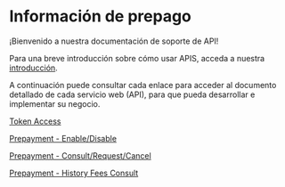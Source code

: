 
# Información de prepago

¡Bienvenido a nuestra documentación de soporte de API!

Para una breve introducción sobre cómo usar APIS, acceda a nuestra [introducción][1].

A continuación puede consultar cada enlace para acceder al documento detallado de cada servicio web (API), para que pueda desarrollar e implementar su negocio.


[Token Access](/merchant-acquiring-latam/docs/español/banworks/TokenGenerationforWeb-services.md)

[Prepayment - Enable/Disable](../api/?type=post&path=/bwa/wsm/fundingtools/prepayFlag/updatePrepayFlag/)

[Prepayment - Consult/Request/Cancel](../api/?type=get&path=/bwa/antecipacao-automatica/v1/antecipacao/)

[Prepayment - History Fees Consult](../api/?type=get&path=/bwa/taxa-antecipacao/v1/consulta)

[1]: /merchant-acquiring-latam/docs/español/banworks/APIs-Introduction.md
